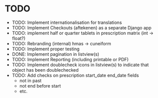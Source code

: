 # TODO

* TODO: Implement internationalisation for translations
* TODO: Implement Checkouts (aftekenen) as a separate Django app
* TODO: implement half or quarter tablets in prescription matrix (int -> float?)
* TODO: Rebranding (internal) hmas -> cuneiform
* TODO: Implement proper testing
* DONE: Implement pagination in listview(s)
* TODO: Implement Reporting (including printable or PDF)
* TODO: Implement doublecheck icons in listview(s) to indicate that object has 
        been doublechecked
* TODO: Add checks on prescription start_date end_date fields
  * not in past
  * not end before start
  * etc.

